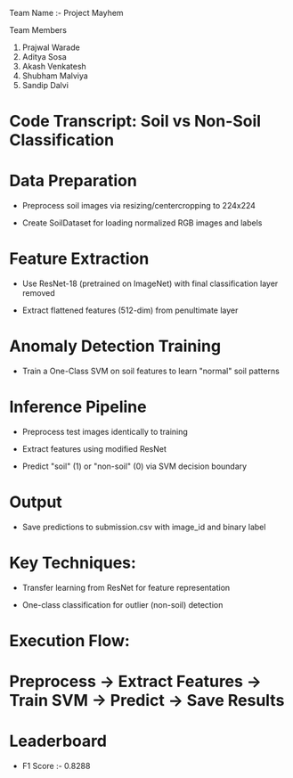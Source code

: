 
Team Name :- Project Mayhem

Team Members 
  1. Prajwal Warade
  2. Aditya Sosa
  3. Akash Venkatesh
  4. Shubham Malviya
  5. Sandip Dalvi

# Code Transcript: Soil vs Non-Soil Classification

# Data Preparation

- Preprocess soil images via resizing/centercropping to 224x224

- Create SoilDataset for loading normalized RGB images and labels

# Feature Extraction

- Use ResNet-18 (pretrained on ImageNet) with final classification layer removed

- Extract flattened features (512-dim) from penultimate layer

# Anomaly Detection Training

- Train a One-Class SVM on soil features to learn "normal" soil patterns

# Inference Pipeline

- Preprocess test images identically to training

- Extract features using modified ResNet

- Predict "soil" (1) or "non-soil" (0) via SVM decision boundary

# Output

- Save predictions to submission.csv with image_id and binary label

# Key Techniques:

- Transfer learning from ResNet for feature representation

- One-class classification for outlier (non-soil) detection

# Execution Flow:
# Preprocess → Extract Features → Train SVM → Predict → Save Results

# Leaderboard
- F1 Score :- 0.8288
